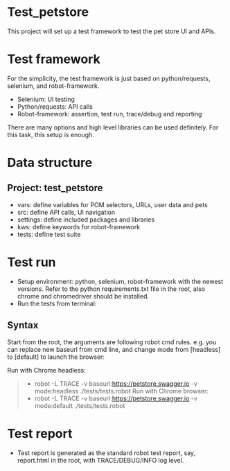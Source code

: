 # Test_petstore
This project will set up a test framework to test the pet store UI and APIs.
# Test framework
For the simplicity, the test framework is just based on python/requests, selenium, and robot-framework.  
- Selenium: UI testing
- Python/requests: API calls
- Robot-framework: assertion, test run, trace/debug and reporting

There are many options and high level libraries can be used definitely. For this task, this setup is enough.

# Data structure
## Project: test_petstore
- vars: define variables for POM selectors, URLs, user data and pets
- src: define API calls, UI navigation
- settings: define included packages and libraries
- kws: define keywords for robot-framework
- tests: define test suite

# Test run
- Setup environment: python, selenium, robot-framework with the newest versions. Refer to the python requirements.txt file in the root, also chrome and chromedriver should be installed.
- Run the tests from terminal:
## Syntax 
Start from the root, the arguments are following robot cmd rules. e.g. you can replace new baseurl from cmd line, and change mode from [headless] to [default] to launch the browser:

Run with Chrome headless:
>- robot -L TRACE -v baseurl:https://petstore.swagger.io -v mode:headless ./tests/tests.robot
Run with Chrome browser:
>- robot -L TRACE -v baseurl:https://petstore.swagger.io -v mode:default ./tests/tests.robot
>
# Test report
- Test report is generated as the standard robot test report, say, report.html in the root, with TRACE/DEBUG/INFO log level.
